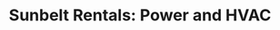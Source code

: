 ---
title: "Sunbelt Rentals: Power and HVAC"
url: /spokane/sunbelt-rentals-power-and-hvac/
shop: storage rental
---